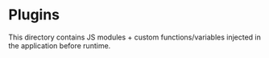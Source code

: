 # Plugins

This directory contains JS modules + custom functions/variables injected in the application
before runtime.